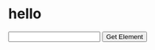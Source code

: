 <!DOCTYPE html>
<html lang="en">
<head>
    <meta charset="UTF-8">
    <meta http-equiv="X-UA-Compatible" content="IE=edge">
    <meta name="viewport" content="width=device-width, initial-scale=1.0">
    <title>Traversing Array</title>
    <script>
        let data=[4,45,5,3,234,6,76,];
        //for(let i=0;i<data.length;i++){
           // document.write(`Array ${i} is ${data[i]}<br>`);
        //}
        // let x=3;
        // document.write(data[4]);
        function getElement()
        {
            let el=document.getElementById('element').value
            alert(data[el]);
        }
    </script>
</head>
<body>
    <h1>hello</h1>
    <input type="text" id="element">
    <button onclick="getElement()">Get Element</button>
</body>
</html>
